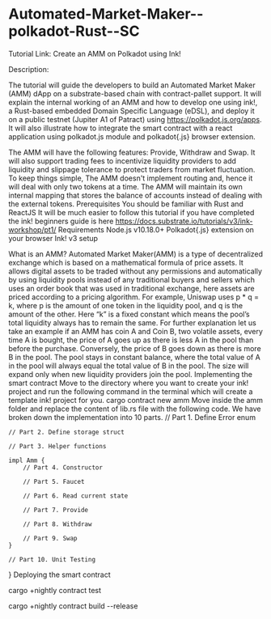 # Automated-Market-Maker--polkadot-Rust--SC
Tutorial Link: Create an AMM on Polkadot using Ink!

Description:

The tutorial will guide the developers to build an Automated Market Maker (AMM) dApp on a substrate-based chain with contract-pallet support. It will explain the internal working of an AMM and how to develop one using ink!, a Rust-based embedded Domain Specific Language (eDSL), and deploy it on a public testnet (Jupiter A1 of Patract) using https://polkadot.js.org/apps. It will also illustrate how to integrate the smart contract with a react application using polkadot.js module and polkadot{.js} browser extension.

The AMM will have the following features: Provide, Withdraw and Swap. It will also support trading fees to incentivize liquidity providers to add liquidity and slippage tolerance to protect traders from market fluctuation. To keep things simple, The AMM doesn't implement routing and, hence it will deal with only two tokens at a time. The AMM will maintain its own internal mapping that stores the balance of accounts instead of dealing with the external tokens.
Prerequisites
You should be familiar with Rust and ReactJS
It will be much easier to follow this tutorial if you have completed the ink! beginners guide 
is here https://docs.substrate.io/tutorials/v3/ink-workshop/pt1/
Requirements
Node.js v10.18.0+
Polkadot{.js} extension on your browser
Ink! v3 setup

What is an AMM?
Automated Market Maker(AMM) is a type of decentralized exchange which is based on a mathematical formula of price assets. It allows digital assets to be traded without any permissions and automatically by using liquidity pools instead of any traditional buyers and sellers which uses an order book that was used in traditional exchange, here assets are priced according to a pricing algorithm.
For example, Uniswap uses p * q = k, where p is the amount of one token in the liquidity pool, and q is the amount of the other. Here “k” is a fixed constant which means the pool’s total liquidity always has to remain the same. For further explanation let us take an example if an AMM has coin A and Coin B, two volatile assets, every time A is bought, the price of A goes up as there is less A in the pool than before the purchase. Conversely, the price of B goes down as there is more B in the pool. The pool stays in constant balance, where the total value of A in the pool will always equal the total value of B in the pool. The size will expand only when new liquidity providers join the pool.
Implementing the smart contract
Move to the directory where you want to create your ink! project and run the following command in the terminal which will create a template ink! project for you.
cargo contract new amm
Move inside the amm folder and replace the content of lib.rs file with the following code. We have broken down the implementation into 10 parts.
// Part 1. Define Error enum 

    // Part 2. Define storage struct 

    // Part 3. Helper functions 

    impl Amm {
        // Part 4. Constructor

        // Part 5. Faucet

        // Part 6. Read current state

        // Part 7. Provide

        // Part 8. Withdraw

        // Part 9. Swap
    }

    // Part 10. Unit Testing
}
Deploying the smart contract

cargo +nightly contract test

cargo +nightly contract build --release
 
 
